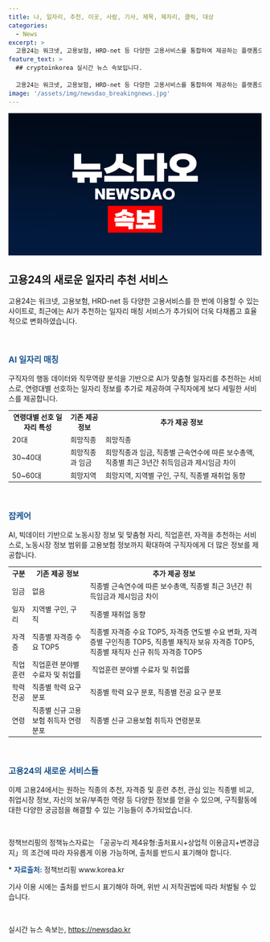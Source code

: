 ```yaml
---
title: 나, 일자리, 추천, 이곳, 사람, 기사, 제목, 제자리, 클릭, 대상
categories:
  - News
excerpt: >
  고용24는 워크넷, 고용보험, HRD-net 등 다양한 고용서비스를 통합하여 제공하는 플랫폼으로, 최근에는 AI가 추천하는 맞춤형 일자리 기능이 추가되었다. 이로써 구직자는 연령대별 선호하는 일자리 정보를 받을 수 있으며, AI와 빅데이터를 기반으로 한 잡케어 서비스 덕분에 노동시장 정보 또한 확대되었다. 취업에 대한 궁금증을 해결할 수 있는 이 플랫폼은 더 이상 지쳐가는 구직자들에게 희망의 빛이 될 것이다. 클릭하여 고용24에서 새로운 가능성을 확인해보세요!
feature_text: >
  ## cryptoinkorea 실시간 뉴스 속보입니다.

  고용24는 워크넷, 고용보험, HRD-net 등 다양한 고용서비스를 통합하여 제공하는 플랫폼으로, 최근에는 AI가 추천하는 맞춤형 일자리 기능이 추가되었다. 이로써 구직자는 연령대별 선호하는 일자리 정보를 받을 수 있으며, AI와 빅데이터를 기반으로 한 잡케어 서비스 덕분에 노동시장 정보 또한 확대되었다. 취업에 대한 궁금증을 해결할 수 있는 이 플랫폼은 더 이상 지쳐가는 구직자들에게 희망의 빛이 될 것이다. 클릭하여 고용24에서 새로운 가능성을 확인해보세요!
image: '/assets/img/newsdao_breakingnews.jpg'
---
```


<p><img src="/assets/img/newsdao_breakingnews.jpg" alt="cryptoinkorea 속보" /></p>

<h2 data-ke-size="size26">고용24의 새로운 일자리 추천 서비스</h2>

<p data-ke-size="size16">고용24는 워크넷, 고용보험, HRD-net 등 다양한 고용서비스를 한 번에 이용할 수 있는 사이트로, 최근에는 AI가 추천하는 일자리 매칭 서비스가 추가되어 더욱 다채롭고 효율적으로 변화하였습니다.</p>

<p><br></p>

<h3><b><span style="color: #1a5490;">AI 일자리 매칭</span></b></h3>

<p data-ke-size="size16">구직자의 행동 데이터와 직무역량 분석을 기반으로 AI가 맞춤형 일자리를 추천하는 서비스로, 연령대별 선호하는 일자리 정보를 추가로 제공하여 구직자에게 보다 세밀한 서비스를 제공합니다.</p>

<table>
  <tr>
    <td style="text-align: center; height: 17px;"><b>연령대별 선호 일자리 특성</b></td>
    <td style="text-align: center; height: 17px;"><b>기존 제공 정보</b></td>
    <td style="text-align: center; height: 17px;"><b>추가 제공 정보</b></td>
  </tr>
  <tr>
    <td>20대</td>
    <td>희망직종</td>
    <td>희망직종</td>
  </tr>
  <tr>
    <td>30~40대</td>
    <td>희망직종과 임금</td>
    <td>희망직종과 임금, 직종별 근속연수에 따른 보수총액, 직종별 최근 3년간 취득임금과 제시임금 차이</td>
  </tr>
  <tr>
    <td>50~60대</td>
    <td>희망지역</td>
    <td>희망지역, 지역별 구인, 구직, 직종별 재취업 동향</td>
  </tr>
</table>

<p data-ke-size="size16">&nbsp;</p>

<h3><b><span style="color: #1a5490;">잡케어</span></b></h3>

<p data-ke-size="size16">AI, 빅데이터 기반으로 노동시장 정보 및 맞춤형 자리, 직업훈련, 자격을 추천하는 서비스로, 노동시장 정보 범위를 고용보험 정보까지 확대하여 구직자에게 더 많은 정보를 제공합니다.</p>

<table>
  <tr>
    <td style="text-align: center; height: 17px;"><b>구분</b></td>
    <td style="text-align: center; height: 17px;"><b>기존 제공 정보</b></td>
    <td style="text-align: center; height: 17px;"><b>추가 제공 정보</b></td>
  </tr>
  <tr>
    <td>임금</td>
    <td>없음</td>
    <td>직종별 근속연수에 따른 보수총액, 직종별 최근 3년간 취득임금과 제시임금 차이</td>
  </tr>
  <tr>
    <td>일자리</td>
    <td>지역별 구인, 구직</td>
    <td>직종별 재취업 동향</td>
  </tr>
  <tr>
    <td>자격증</td>
    <td>직종별 자격증 수요 TOP5</td>
    <td>직종별 자격증 수요 TOP5, 자격증 연도별 수요 변화, 자격증별 구인직종 TOP5, 직종별 재직자 보유 자격증 TOP5, 직종별 재직자 신규 취득 자격증 TOP5</td>
  </tr>
  <tr>
    <td>직업훈련</td>
    <td>직업훈련 분야별 수료자 및 취업률</td>
    <td>&nbsp;직업훈련 분야별 수료자 및 취업률</td>
  </tr>
  <tr>
    <td>학력전공</td>
    <td>직종별 학력 요구 분포</td>
    <td>직종별 학력 요구 분포, 직종별 전공 요구 분포</td>
  </tr>
  <tr>
    <td>연령</td>
    <td>직종별 신규 고용보험 취득자 연령분포</td>
    <td>직종별 신규 고용보험 취득자 연령분포</td>
  </tr>
</table>

<p data-ke-size="size16">&nbsp;</p>

<h3><b><span style="color: #1a5490;">고용24의 새로운 서비스들</span></b></h3>

<p data-ke-size="size16">이제 고용24에서는 원하는 직종의 추천, 자격증 및 훈련 추천, 관심 있는 직종별 비교, 취업시장 정보, 자신의 보유/부족한 역량 등 다양한 정보를 얻을 수 있으며, 구직활동에 대한 다양한 궁금점을 해결할 수 있는 기능들이 추가되었습니다.</p>

<p data-ke-size="size16">&nbsp;</p>

<p data-ke-size="size16">정책브리핑의 정책뉴스자료는 「공공누리 제4유형:출처표시+상업적 이용금지+변경금지」의 조건에 따라 자유롭게 이용 가능하며, 출처를 반드시 표기해야 합니다.</p>

<p data-ke-size="size16">* <b><span style="color: #1a5490;">자료출처:</span></b> 정책브리핑 www.korea.kr</p>

<p data-ke-size="size16">기사 이용 시에는 출처를 반드시 표기해야 하며, 위반 시 저작권법에 따라 처벌될 수 있습니다.</p>

<p data-ke-size="size16">&nbsp;</p>
실시간 뉴스 속보는, <a href="https://newsdao.kr" rel="dofollow">https://newsdao.kr</a>



